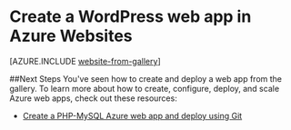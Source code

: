 <!-- not suitable for Mooncake -->

<properties 
	pageTitle="Create a WordPress web app in Azure Websites" 
	description="A tutorial that teaches you how to create a new Azure web app for a WordPress blog, and then deploy it through the Azure Preview Portal." 
	services="app-service\web" 
	documentationCenter="php" 
	authors="tfitzmac" 
	manager="wpickett" 
	editor=""/>

<tags 
	ms.service="app-service-web" 
	ms.date="07/02/2015" 
	wacn.date=""/>

# Create a WordPress web app in Azure Websites

[AZURE.INCLUDE [website-from-gallery](../includes/website-from-gallery.md)]

##<a name="nextsteps"></a>Next Steps
You've seen how to create and deploy a web app from the gallery. To learn more about how to create, configure, deploy, and scale Azure web apps, check out these resources:

- [Create a PHP-MySQL Azure web app and deploy using Git](/documentation/articles/web-sites-php-mysql-deploy-use-git)
